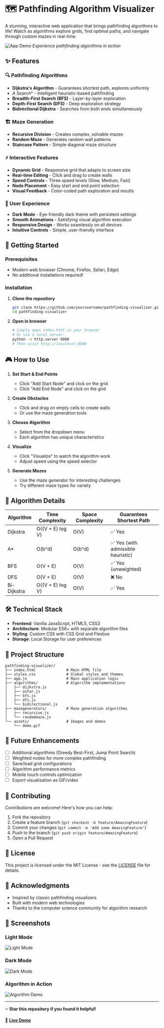 # 🗺️ Pathfinding Algorithm Visualizer

A stunning, interactive web application that brings pathfinding algorithms to life! Watch as algorithms explore grids, find optimal paths, and navigate through custom mazes in real-time.

![App Demo](./assets/demo.gif)
*Experience pathfinding algorithms in action*

## ✨ Features

### 🔍 Pathfinding Algorithms
- **Dijkstra's Algorithm** - Guarantees shortest path, explores uniformly
- **A* Search** - Intelligent heuristic-based pathfinding
- **Breadth-First Search (BFS)** - Layer-by-layer exploration
- **Depth-First Search (DFS)** - Deep exploration strategy
- **Bidirectional Dijkstra** - Searches from both ends simultaneously

### 🏗️ Maze Generation
- **Recursive Division** - Creates complex, solvable mazes
- **Random Maze** - Generates random wall patterns
- **Staircase Pattern** - Simple diagonal maze structure

### ⚡ Interactive Features
- **Dynamic Grid** - Responsive grid that adapts to screen size
- **Real-time Editing** - Click and drag to create walls
- **Speed Controls** - Three speed levels (Slow, Medium, Fast)
- **Node Placement** - Easy start and end point selection
- **Visual Feedback** - Color-coded path exploration and results

### 🎨 User Experience
- **Dark Mode** - Eye-friendly dark theme with persistent settings
- **Smooth Animations** - Satisfying visual algorithm execution
- **Responsive Design** - Works seamlessly on all devices
- **Intuitive Controls** - Simple, user-friendly interface

## 🚀 Getting Started

### Prerequisites
- Modern web browser (Chrome, Firefox, Safari, Edge)
- No additional installations required!

### Installation
1. **Clone the repository**
   ```bash
   git clone https://github.com/yourusername/pathfinding-visualizer.git
   cd pathfinding-visualizer
   ```

2. **Open in browser**
   ```bash
   # Simply open index.html in your browser
   # Or use a local server:
   python -m http.server 8000
   # Then visit http://localhost:8000
   ```

## 🎮 How to Use

1. **Set Start & End Points**
   - Click "Add Start Node" and click on the grid
   - Click "Add End Node" and click on the grid

2. **Create Obstacles**
   - Click and drag on empty cells to create walls
   - Or use the maze generation tools

3. **Choose Algorithm**
   - Select from the dropdown menu
   - Each algorithm has unique characteristics

4. **Visualize**
   - Click "Visualize" to watch the algorithm work
   - Adjust speed using the speed selector

5. **Generate Mazes**
   - Use the maze generator for interesting challenges
   - Try different maze types for variety

## 🧠 Algorithm Details

| Algorithm | Time Complexity | Space Complexity | Guarantees Shortest Path |
|-----------|----------------|------------------|-------------------------|
| Dijkstra | O((V + E) log V) | O(V) | ✅ Yes |
| A* | O(b^d) | O(b^d) | ✅ Yes (with admissible heuristic) |
| BFS | O(V + E) | O(V) | ✅ Yes (unweighted) |
| DFS | O(V + E) | O(V) | ❌ No |
| Bi-Dijkstra | O((V + E) log V) | O(V) | ✅ Yes |

## 🛠️ Technical Stack

- **Frontend**: Vanilla JavaScript, HTML5, CSS3
- **Architecture**: Modular ES6+ with separate algorithm files
- **Styling**: Custom CSS with CSS Grid and Flexbox
- **Storage**: Local Storage for user preferences

## 📁 Project Structure

```
pathfinding-visualizer/
├── index.html              # Main HTML file
├── styles.css              # Global styles and themes
├── app.js                  # Main application logic
├── algorithms/             # Algorithm implementations
│   ├── dijkstra.js
│   ├── astar.js
│   ├── bfs.js
│   ├── dfs.js
│   └── bidirectional.js
├── mazegenerators/         # Maze generation algorithms
│   ├── recursive.js
│   └── randommaze.js
└── assets/                 # Images and demos
    └── demo.gif
```

## 🎯 Future Enhancements

- [ ] Additional algorithms (Greedy Best-First, Jump Point Search)
- [ ] Weighted nodes for more complex pathfinding
- [ ] Save/load grid configurations
- [ ] Algorithm performance metrics
- [ ] Mobile touch controls optimization
- [ ] Export visualization as GIF/video

## 🤝 Contributing

Contributions are welcome! Here's how you can help:

1. Fork the repository
2. Create a feature branch (`git checkout -b feature/AmazingFeature`)
3. Commit your changes (`git commit -m 'Add some AmazingFeature'`)
4. Push to the branch (`git push origin feature/AmazingFeature`)
5. Open a Pull Request

## 📄 License

This project is licensed under the MIT License - see the [LICENSE](LICENSE) file for details.

## 🙏 Acknowledgments

- Inspired by classic pathfinding visualizers
- Built with modern web technologies
- Thanks to the computer science community for algorithm research

## 📸 Screenshots

### Light Mode
![Light Mode](./assets/light-mode.png)

### Dark Mode
![Dark Mode](./assets/dark-mode.png)

### Algorithm in Action
![Algorithm Demo](./assets/algorithm-demo.png)

---

⭐ **Star this repository if you found it helpful!**

🔗 **[Live Demo](https://yourusername.github.io/pathfinding-visualizer)**
